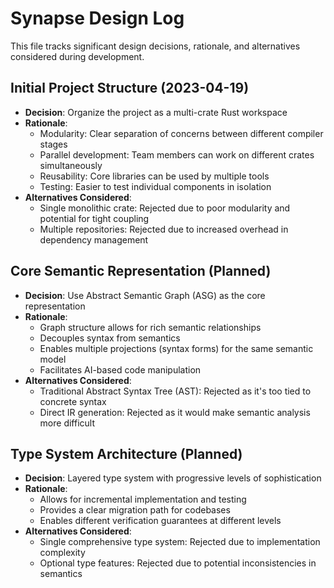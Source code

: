 # Synapse Design Log

This file tracks significant design decisions, rationale, and alternatives considered during development.

## Initial Project Structure (2023-04-19)

- **Decision**: Organize the project as a multi-crate Rust workspace
- **Rationale**: 
  - Modularity: Clear separation of concerns between different compiler stages
  - Parallel development: Team members can work on different crates simultaneously
  - Reusability: Core libraries can be used by multiple tools
  - Testing: Easier to test individual components in isolation
- **Alternatives Considered**:
  - Single monolithic crate: Rejected due to poor modularity and potential for tight coupling
  - Multiple repositories: Rejected due to increased overhead in dependency management

## Core Semantic Representation (Planned)

- **Decision**: Use Abstract Semantic Graph (ASG) as the core representation
- **Rationale**:
  - Graph structure allows for rich semantic relationships
  - Decouples syntax from semantics
  - Enables multiple projections (syntax forms) for the same semantic model
  - Facilitates AI-based code manipulation
- **Alternatives Considered**:
  - Traditional Abstract Syntax Tree (AST): Rejected as it's too tied to concrete syntax
  - Direct IR generation: Rejected as it would make semantic analysis more difficult

## Type System Architecture (Planned)

- **Decision**: Layered type system with progressive levels of sophistication
- **Rationale**:
  - Allows for incremental implementation and testing
  - Provides a clear migration path for codebases
  - Enables different verification guarantees at different levels
- **Alternatives Considered**:
  - Single comprehensive type system: Rejected due to implementation complexity
  - Optional type features: Rejected due to potential inconsistencies in semantics
